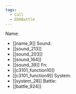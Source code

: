 ```yaml
---
tags:
  - Call
  - ED6Battle
---
```

Name:
- [[name_9]]
Sound:
- [[sound_213]]
- [[sound_203]]
- [[sound_164]]
- [[sound_39]]
Fn:
- [[c3101_function10]]
- [[c3101_function9]]
System:
- [[system_28]]
Battle:
- [[battle_924]]
